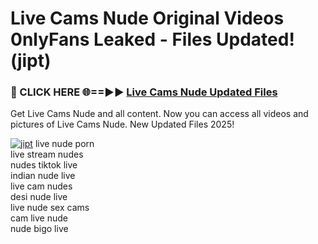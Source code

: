 # Live Cams Nude Original Videos 0nlyFans Leaked - Files Updated! (jipt)

<h3>🔴 CLICK HERE 🌐==►► <a href="https://tinyurl.com/52m3yx9h" rel="nofollow">Live Cams Nude Updated Files</a></h3>

Get Live Cams Nude and all content. Now you can access all videos and pictures of Live Cams Nude. New Updated Files 2025!

[![jipt](https://i.imgur.com/TnHtlc8.gif)](https://tinyurl.com/52m3yx9h)
live nude porn<br>
live stream nudes<br>
nudes tiktok live<br>
indian nude live<br>
live cam nudes<br>
desi nude live<br>
live nude sex cams<br>
cam live nude<br>
nude bigo live